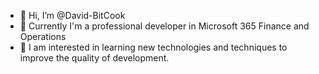 - 👋 Hi, I’m @David-BitCook  
- 🌱 Currently I'm a professional developer in Microsoft 365 Finance and Operations
- 👀 I am interested in learning new technologies and techniques to improve the quality of development.

<!---
David-BitCook/David-BitCook is a ✨ special ✨ repository because its `README.md` (this file) appears on your GitHub profile.
You can click the Preview link to take a look at your changes.
--->
